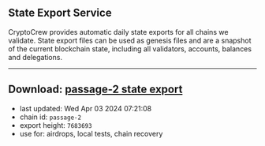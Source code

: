 ## State Export Service
CryptoCrew provides automatic daily state exports for all chains we validate. State export files can be used as genesis files and are a snapshot of the current blockchain state, including all validators, accounts, balances and delegations.

---
**Download: [passage-2 state export](https://dl-eu2.ccvalidators.com/SERVICE/passage/passage-2_export_7683693.json)**
---

- last updated: Wed Apr 03 2024 07:21:08
- chain id: `passage-2`
- export height: `7683693`
- use for: airdrops, local tests, chain recovery
